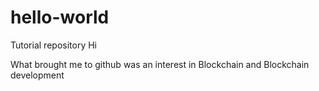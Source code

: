 # hello-world
Tutorial repository
Hi

What brought me to github was an interest in Blockchain and Blockchain development
